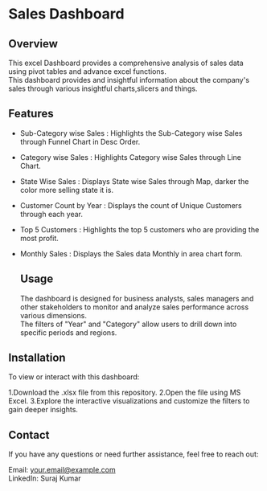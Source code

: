 # Sales Dashboard

## Overview
This excel Dashboard provides a comprehensive analysis of sales data using pivot tables and advance excel functions.<br>This dashboard provides 
and insightful information about the company's sales through various insightful charts,slicers and things.

## Features 
* Sub-Category wise Sales : Highlights the Sub-Category wise Sales through Funnel Chart in Desc Order.
* Category wise Sales : Highlights Category wise Sales through Line Chart.
* State Wise Sales : Displays State wise Sales through Map, darker the color more selling state it is.
* Customer Count by Year : Displays the count of Unique Customers through each year.
* Top 5 Customers : Highlights the top 5 customers who are providing the most profit.
* Monthly Sales : Displays the Sales data Monthly in area chart form.

  ## Usage
  The dashboard is designed for business analysts, sales managers and other stakeholders to monitor and analyze sales performance across various dimensions.<br>
  The filters of "Year" and "Category" allow users to drill down into specific periods and regions.

## Installation
To view or interact with this dashboard:

1.Download the .xlsx file from this repository.
2.Open the file using MS Excel.
3.Explore the interactive visualizations and customize the filters to gain deeper insights.

## Contact
If you have any questions or need further assistance, feel free to reach out:

Email: your.email@example.com <br>
LinkedIn: Suraj Kumar
